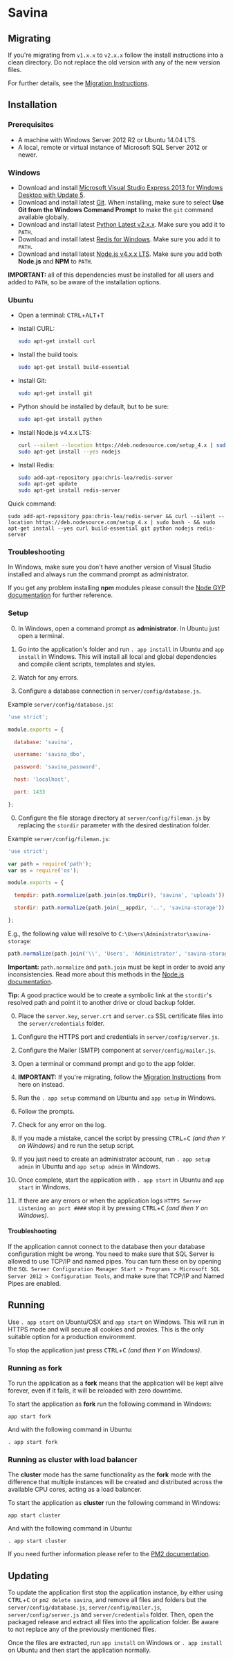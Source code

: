 # Savina

## Migrating
If you're migrating from `v1.x.x` to `v2.x.x` follow the install instructions into a clean directory. Do not replace the old version with any of the new version files.

For further details, see the [Migration Instructions](migrate/INSTRUCTIONS.md).

## Installation
### Prerequisites
* A machine with Windows Server 2012 R2 or Ubuntu 14.04 LTS.
* A local, remote or virtual instance of Microsoft SQL Server 2012 or newer.

### Windows
* Download and install [Microsoft Visual Studio Express 2013 for Windows Desktop with Update 5](http://www.microsoft.com/en-us/download/details.aspx?id=48131).
* Download and install latest [Git](http://git-scm.com/download/win). When installing, make sure to select **Use Git from the Windows Command Prompt** to make the `git` command available globally.
* Download and install latest [Python Latest v2.x.x](https://www.python.org/downloads/windows/). Make sure you add it to `PATH`.
* Download and install latest [Redis for Windows](https://github.com/MSOpenTech/redis/releases). Make sure you add it to `PATH`.
* Download and install latest [Node.js v4.x.x LTS](https://nodejs.org/en/download/). Make sure you add both **Node.js** and **NPM** to `PATH`.

**IMPORTANT:** all of this dependencies must be installed for all users and added to `PATH`, so be aware of the installation options.

### Ubuntu
* Open a terminal:
  <kbd>CTRL</kbd>+<kbd>ALT</kbd>+<kbd>T</kbd>

* Install CURL:
  ```sh
  sudo apt-get install curl
  ```

* Install the build tools:
  ```sh
  sudo apt-get install build-essential
  ```

* Install Git:
  ```sh
  sudo apt-get install git
  ```

* Python should be installed by default, but to be sure:
  ```sh
  sudo apt-get install python
  ```

* Install Node.js v4.x.x LTS:
  ```sh
  curl --silent --location https://deb.nodesource.com/setup_4.x | sudo bash -
  sudo apt-get install --yes nodejs
  ```

* Install Redis:
  ```sh
  sudo add-apt-repository ppa:chris-lea/redis-server
  sudo apt-get update
  sudo apt-get install redis-server
  ```

Quick command:
```
sudo add-apt-repository ppa:chris-lea/redis-server && curl --silent --location https://deb.nodesource.com/setup_4.x | sudo bash - && sudo apt-get install --yes curl build-essential git python nodejs redis-server
```

### Troubleshooting
In Windows, make sure you don't have another version of Visual Studio installed and always run the command prompt as administrator.

If you get any problem installing **npm** modules please consult the [Node GYP documentation](https://github.com/nodejs/node-gyp) for further reference.

### Setup
0. In Windows, open a command prompt as **administrator**. In Ubuntu just open a terminal.

0. Go into the application's folder and run `. app install` in Ubuntu and `app install` in Windows. This will install all local and global dependencies and compile client scripts, templates and styles.

0. Watch for any errors.

0. Configure a database connection in `server/config/database.js`.

  Example `server/config/database.js`:
  ```js
  'use strict';

  module.exports = {

    database: 'savina',

    username: 'savina_dbo',

    password: 'savina_password',

    host: 'localhost',

    port: 1433

  };
  ```

0. Configure the file storage directory at `server/config/fileman.js` by replacing the `stordir` parameter with the desired destination folder.

  Example `server/config/fileman.js`:
  ```js
  'use strict';

  var path = require('path');
  var os = require('os');

  module.exports = {

    tempdir: path.normalize(path.join(os.tmpDir(), 'savina', 'uploads')), // No need to change

    stordir: path.normalize(path.join(__appdir, '..', 'savina-storage'))

  };
  ```

  E.g., the following value will resolve to `C:\Users\Administrator\savina-storage`:

  ```js
  path.normalize(path.join('\\', 'Users', 'Administrator', 'savina-storage'))
  ```

  **Important:** `path.normalize` and `path.join` must be kept in order to avoid any inconsistencies. Read more about this methods in the [Node.js documentation](https://nodejs.org/api/path.html).

  **Tip:** A good practice would be to create a symbolic link at the `stordir`'s resolved path and point it to another drive or cloud backup folder.

0. Place the `server.key`, `server.crt` and `server.ca` SSL certificate files into the `server/credentials` folder.

0. Configure the HTTPS port and credentials in `server/config/server.js`.

0. Configure the Mailer (SMTP) component at `server/config/mailer.js`.

0. Open a terminal or command prompt and go to the app folder.

0. **IMPORTANT:** If you're migrating, follow the [Migration Instructions](migrate/INSTRUCTIONS.md) from here on instead.

0. Run the `. app setup` command on Ubuntu and `app setup` in Windows.

0. Follow the prompts.

0. Check for any error on the log.

0. If you made a mistake, cancel the script by pressing <kbd>CTRL</kbd>+<kbd>C</kbd> _(and then <kbd>Y</kbd> on Windows)_ and re run the setup script.

0. If you just need to create an administrator account, run `. app setup admin` in Ubuntu and `app setup admin` in Windows.

0. Once complete, start the application with `. app start` in Ubuntu and `app start` in Windows.

0. If there are any errors or when the application logs `HTTPS Server Listening on port ####` stop it by pressing <kbd>CTRL</kbd>+<kbd>C</kbd> _(and then <kbd>Y</kbd> on Windows)_.

#### Troubleshooting
If the application cannot connect to the database then your database configuration might be wrong. You need to make sure that SQL Server is allowed to use TCP/IP and named pipes. You can turn these on by opening the `SQL Server Configuration Manager Start > Programs > Microsoft SQL Server 2012 > Configuration Tools`, and make sure that TCP/IP and Named Pipes are enabled.

## Running
Use `. app start` on Ubuntu/OSX and `app start` on Windows. This will run in HTTPS mode and will secure all cookies and proxies. This is the only suitable option for a production environment.

To stop the application just press <kbd>CTRL</kbd>+<kbd>C</kbd> _(and then <kbd>Y</kbd> on Windows)_.

### Running as fork
To run the application as a **fork** means that the application will be kept alive forever, even if it fails, it will be reloaded with zero downtime.

To start the application as **fork** run the following command in Windows:
```
app start fork
```

And with the following command in Ubuntu:
```
. app start fork
```

### Running as cluster with load balancer
The **cluster** mode has the same functionality as the **fork** mode with the difference that multiple instances will be created and distributed across the available CPU cores, acting as a load balancer.

To start the application as **cluster** run the following command in Windows:
```
app start cluster
```

And with the following command in Ubuntu:
```
. app start cluster
```

If you need further information please refer to the [PM2 documentation](https://github.com/Unitech/PM2).

## Updating
To update the application first stop the application instance, by either using <kbd>CTRL</kbd>+<kbd>C</kbd> or `pm2 delete savina`, and remove all files and folders but the `server/config/database.js`, `server/config/mailer.js`, `server/config/server.js` and `server/credentials` folder. Then, open the packaged release and extract all files into the application folder. Be aware to not replace any of the previously mentioned files.

Once the files are extracted, run `app install` on Windows or `. app install` on Ubuntu and then start the application normally.
